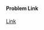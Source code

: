 #### Problem Link
<a href="https://www.hackerrank.com/challenges/c-tutorial-strings" target="_blank">Link</a>
